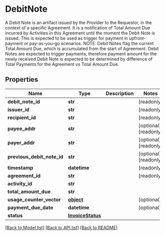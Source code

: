 # DebitNote

A Debit Note is an artifact issued by the Provider to the Requestor, in the context of a specific Agreement. It is a notification of Total Amount Due incurred by Activities in this Agreement until the moment the Debit Note is issued. This is expected to be used as trigger for payment in upfront-payment or pay-as-you-go scenarios.  NOTE: Debit Notes flag the current Total Amount Due, which is accumulated from the start of Agreement. Debit Notes are expected to trigger payments, therefore payment amount for the newly received Debit Note is expected to be determined by difference of Total Payments for the Agreement vs Total Amount Due. 
## Properties
Name | Type | Description | Notes
------------ | ------------- | ------------- | -------------
**debit_note_id** | **str** |  | [readonly] 
**issuer_id** | **str** |  | [readonly] 
**recipient_id** | **str** |  | [readonly] 
**payee_addr** | **str** |  | [optional] [readonly] 
**payer_addr** | **str** |  | [optional] [readonly] 
**previous_debit_note_id** | **str** |  | [optional] [readonly] 
**timestamp** | **datetime** |  | [readonly] 
**agreement_id** | **str** |  | [readonly] 
**activity_id** | **str** |  | 
**total_amount_due** | **str** |  | 
**usage_counter_vector** | [**object**](.md) |  | [optional] 
**payment_due_date** | **datetime** |  | [optional] 
**status** | [**InvoiceStatus**](InvoiceStatus.md) |  | 

[[Back to Model list]](../README.md#documentation-for-models) [[Back to API list]](../README.md#documentation-for-api-endpoints) [[Back to README]](../README.md)


